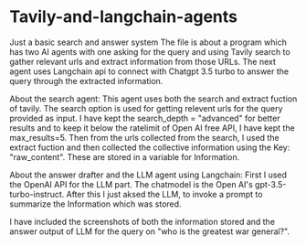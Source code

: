 # Tavily-and-langchain-agents
Just a basic search and answer system
The file is about a program which has two AI agents with one asking for the query and using Tavily search to gather relevant urls and extract information from those URLs. The next agent uses Langchain api to connect with Chatgpt 3.5 turbo to answer the query through the extracted information.

About the search agent: This agent uses both the search and extract fuction of tavily. The search option is used for getting relevent urls for the query provided as input. I have kept the search_depth = "advanced" for better results and to keep it below the ratelimit of Open AI free API, I have kept the max_results=5. Then from the urls collected from the search, I used the extract fuction and then collected the collective information using the Key: "raw_content". These are stored in a variable for Information.

About the answer drafter and the LLM agent using Langchain: First I used the OpenAI API for the LLM part. The chatmodel is the Open AI's gpt-3.5-turbo-instruct. After this I just aksed the LLM, to invoke a prompt to summarize the Information which was stored.

I have included the screenshots of both the information stored and the answer output of LLM for the query on "who is the greatest war general?".
